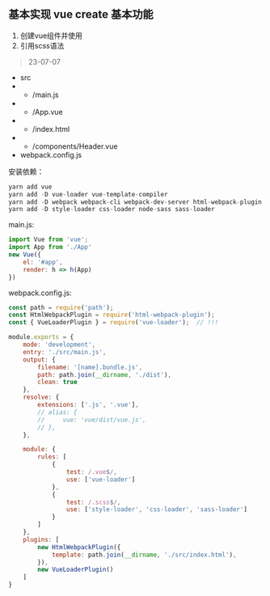 ## 基本实现 vue create 基本功能
1. 创建vue组件并使用
2. 引用scss语法

> 23-07-07
 + src
 + + /main.js
 + + /App.vue
 + + /index.html
 + + /components/Header.vue
 + webpack.config.js

安装依赖：
```javascript
yarn add vue
yarn add -D vue-loader vue-template-compiler
yarn add -D webpack webpack-cli webpack-dev-server html-webpack-plugin
yarn add -D style-loader css-loader node-sass sass-loader
```

main.js:
```javascript
import Vue from 'vue';
import App from './App'
new Vue({
    el: '#app',
    render: h => h(App)
})
```

webpack.config.js:
```javascript
const path = require('path');
const HtmlWebpackPlugin = require('html-webpack-plugin');
const { VueLoaderPlugin } = require('vue-loader');  // !!!

module.exports = {
    mode: 'development',
    entry: './src/main.js',
    output: {
        filename: '[name].bundle.js',
        path: path.join(__dirname, './dist'),
        clean: true
    },
    resolve: {
        extensions: ['.js', '.vue'],
        // alias: {
        //     vue: 'vue/dist/vue.js',
        // },
    },

    module: {
        rules: [
            {
                test: /.vue$/,
                use: ['vue-loader']
            },
            {
                test: /.scss$/,
                use: ['style-loader', 'css-loader', 'sass-loader']
            }
        ]
    },
    plugins: [
        new HtmlWebpackPlugin({
            template: path.join(__dirname, './src/index.html'),
        }),
        new VueLoaderPlugin()
    ]
}
```
